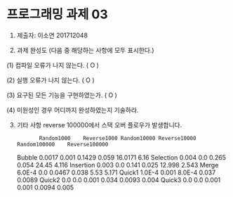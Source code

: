 # 프로그래밍 과제 03

1. 제출자: 이소연 201712048

2. 과제 완성도 (다음 중 해당하는 사항에 모두 표시한다.)

(1) 컴파일 오류가 나지 않는다. ( O )

(2) 실행 오류가 나지 않는다. ( O )

(3) 요구된 모든 기능을 구현하였는가. ( O )

(4) 미원성인 경우 어디까지 완성하였는지 기술하라.



3. 기타 사항 
reverse 100000에서 스택 오버 플로우가 발생합니다. 

		      Random1000	Reverse1000	Random10000	Reverse10000	Random100000	Reverse100000
	Bubble		0.0017		0.001		0.1429		0.059		16.0171		6.16
	Selection	0.004		0.0		0.265		0.054		24.45		4.116
	Insertion	0.003		0.0		0.141		0.025		12.998		2.543
	Merge		6.0E-4		0.0		0.0467		0.038		5.53		5.171
	Quick1		1.0E-4		0.001		8.0E-4		0.037		0.0089
	Quick2		0.0		0.0		0.001		0.034		0.0093		0.004
	Quick3		0.0		0.0		0.001		0.001		0.0094		0.005

